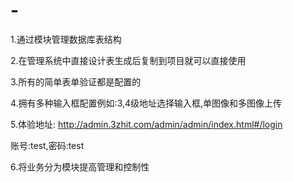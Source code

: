 # -
1.通过模块管理数据库表结构

2.在管理系统中直接设计表生成后复制到项目就可以直接使用

3.所有的简单表单验证都是配置的

4.拥有多种输入框配置例如:3,4级地址选择输入框,单图像和多图像上传

5.体验地址: http://admin.3zhit.com/admin/admin/index.html#/login

账号:test,密码:test

6.将业务分为模块提高管理和控制性

